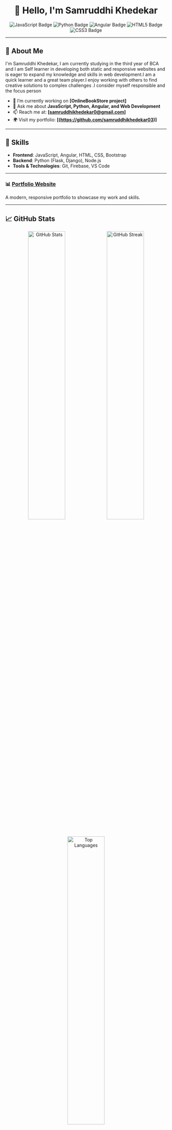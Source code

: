 
<h1 align="center">👋 Hello, I'm Samruddhi Khedekar</h1>

<p align="center">
  <img src="https://img.shields.io/badge/JavaScript-F7DF1E?style=for-the-badge&logo=javascript&logoColor=black" alt="JavaScript Badge"/>
  <img src="https://img.shields.io/badge/Python-3776AB?style=for-the-badge&logo=python&logoColor=white" alt="Python Badge"/>
  <img src="https://img.shields.io/badge/Angular-DD0031?style=for-the-badge&logo=angular&logoColor=white" alt="Angular Badge"/>
  <img src="https://img.shields.io/badge/HTML5-E34F26?style=for-the-badge&logo=html5&logoColor=white" alt="HTML5 Badge"/>
  <img src="https://img.shields.io/badge/CSS3-1572B6?style=for-the-badge&logo=css3&logoColor=white" alt="CSS3 Badge"/>
</p>

---

## 🌟 About Me
 I'm Samruddhi Khedekar, I am currently studying in the third year of BCA and I am Self learner in developing both static and responsive websites and is eager to expand my knowledge and skills in web development.I am a quick learner and a great team player.I enjoy working with others to find creative solutions to complex challenges .I consider myself responsible and the focus person

- 🔭 I’m currently working on **[OnlineBookStore project]**
- 💬 Ask me about **JavaScript, Python, Angular, and Web Development**
- 📫 Reach me at: **[samruddhikhedekar0@gmail.com]**
- 🌍 Visit my portfolio: **[(https://github.com/samruddhikhedekar03)]**

---

## 🚀 Skills
- **Frontend**: JavaScript, Angular, HTML, CSS, Bootstrap
- **Backend**: Python (Flask, Django), Node.js
- **Tools & Technologies**: Git, Firebase, VS Code

---



### 📊 [Portfolio Website](https://github.com/yourusername/portfolio-website)
A modern, responsive portfolio to showcase my work and skills.

---

## 📈 GitHub Stats

<p align="center">
  <img src="https://github-readme-stats.vercel.app/api?username=yourusername&show_icons=true&theme=radical" alt="GitHub Stats" width="48%"/>
  <img src="https://github-readme-streak-stats.herokuapp.com/?user=yourusername&theme=radical" alt="GitHub Streak" width="48%"/>
</p>

<p align="center">
  <img src="https://github-readme-stats.vercel.app/api/top-langs/?username=yourusername&layout=compact&theme=radical" alt="Top Languages" width="48%"/>
</p>

---

## 🖼️ Featured Work

<p align="center">
  <img src="[Your Project Image URL]" alt="Project Screenshot" width="70%">
</p>
<p align="center"><b>Description:</b> A brief description of your project.</p>

---

## 📬 Contact Me
<p align="center">
  <a href="mailto:[Your Email Address]">
    <img src="https://img.shields.io/badge/Email-D14836?style=for-the-badge&logo=gmail&logoColor=white" alt="Email Badge"/>
  </a>
  <a href="https://www.linkedin.com/in/[Your LinkedIn Handle]/">
    <img src="https://img.shields.io/badge/LinkedIn-0077B5?style=for-the-badge&logo=linkedin&logoColor=white" alt="LinkedIn Badge"/>
  </a>
  <a href="https://twitter.com/[Your Twitter Handle]">
    <img src="https://img.shields.io/badge/Twitter-1DA1F2?style=for-the-badge&logo=twitter&logoColor=white" alt="Twitter Badge"/>
  </a>
</p>

---





